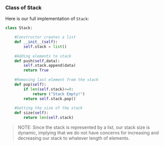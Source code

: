 ### Class of Stack

Here is our full implementation of `Stack`:

```python
class Stack:

    #Constructor creates a list
    def __init__(self):
        self.stack = list()
        
    #Adding elements to stack
    def push(self,data):
        self.stack.append(data)
        return True
      
    #Removing last element from the stack
    def pop(self):
        if len(self.stack)<=0:
            return ("Stack Empty!")
        return self.stack.pop()
      
    #Getting the size of the stack
    def size(self):
        return len(self.stack)
```

> NOTE: Since the stack is represented by a list, our stack size is dynamic, implying that we do not have concerns for increasing and decreasing our stack to whatever length of elements. 


